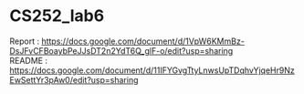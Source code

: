 # CS252_lab6
Report : https://docs.google.com/document/d/1VpW6KMmBz-DsJFvCFBoaybPeJJsDT2n2YdT6Q_glF-o/edit?usp=sharing  
README : https://docs.google.com/document/d/11IFYGvgTtyLnwsUpTDqhvYjqeHr9NzEwSettYr3pAw0/edit?usp=sharing  
